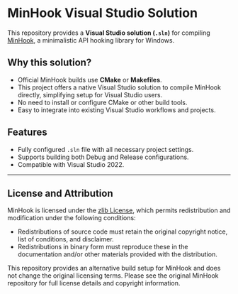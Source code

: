 # MinHook Visual Studio Solution

This repository provides a **Visual Studio solution (`.sln`)** for compiling [MinHook](https://github.com/TsudaKageyu/minhook), a minimalistic API hooking library for Windows.

## Why this solution?

- Official MinHook builds use **CMake** or **Makefiles**.
- This project offers a native Visual Studio solution to compile MinHook directly, simplifying setup for Visual Studio users.
- No need to install or configure CMake or other build tools.
- Easy to integrate into existing Visual Studio workflows and projects.

## Features

- Fully configured `.sln` file with all necessary project settings.
- Supports building both Debug and Release configurations.
- Compatible with Visual Studio 2022.

---

## License and Attribution

MinHook is licensed under the [zlib License](https://github.com/TsudaKageyu/minhook/blob/master/LICENSE), which permits redistribution and modification under the following conditions:

- Redistributions of source code must retain the original copyright notice, list of conditions, and disclaimer.
- Redistributions in binary form must reproduce these in the documentation and/or other materials provided with the distribution.

This repository provides an alternative build setup for MinHook and does not change the original licensing terms. Please see the original MinHook repository for full license details and copyright information.
